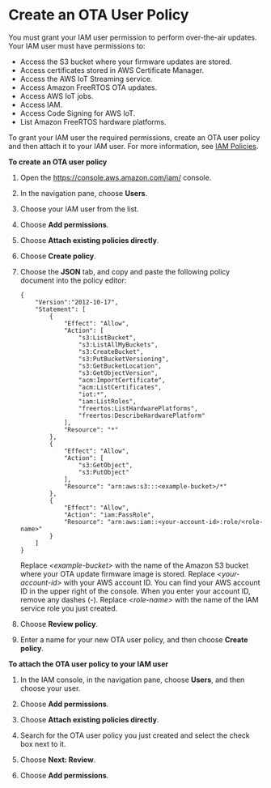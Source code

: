 # Create an OTA User Policy<a name="create-ota-user-policy"></a>

You must grant your IAM user permission to perform over\-the\-air updates\. Your IAM user must have permissions to:
+ Access the S3 bucket where your firmware updates are stored\.
+ Access certificates stored in AWS Certificate Manager\.
+ Access the AWS IoT Streaming service\.
+ Access Amazon FreeRTOS OTA updates\.
+ Access AWS IoT jobs\.
+ Access IAM\.
+ Access Code Signing for AWS IoT\.
+ List Amazon FreeRTOS hardware platforms\.

To grant your IAM user the required permissions, create an OTA user policy and then attach it to your IAM user\. For more information, see [IAM Policies](https://docs.aws.amazon.com/IAM/latest/UserGuide/access_policies.html)\.<a name="create-ota-user-policy-steps"></a>

**To create an OTA user policy**

1. Open the [https://console\.aws\.amazon\.com/iam/](https://console.aws.amazon.com/iam/) console\.

1. In the navigation pane, choose **Users**\.

1. Choose your IAM user from the list\.

1. Choose **Add permissions**\.

1. Choose **Attach existing policies directly**\.

1. Choose **Create policy**\.

1. Choose the **JSON** tab, and copy and paste the following policy document into the policy editor:

   ```
   {
       "Version":"2012-10-17",
       "Statement": [
           {
               "Effect": "Allow",
               "Action": [
                   "s3:ListBucket",
                   "s3:ListAllMyBuckets",
                   "s3:CreateBucket",
                   "s3:PutBucketVersioning",
                   "s3:GetBucketLocation",
                   "s3:GetObjectVersion",
                   "acm:ImportCertificate",
                   "acm:ListCertificates",
                   "iot:*",
                   "iam:ListRoles",
                   "freertos:ListHardwarePlatforms",
                   "freertos:DescribeHardwarePlatform"
               ],
               "Resource": "*"
           },
           {
               "Effect": "Allow",
               "Action": [
                   "s3:GetObject",
                   "s3:PutObject"
               ],
               "Resource": "arn:aws:s3:::<example-bucket>/*"
           },
           {   
               "Effect": "Allow",
               "Action": "iam:PassRole",
               "Resource": "arn:aws:iam::<your-account-id>:role/<role-name>"
           }
       ]
   }​
   ```

   Replace *<example\-bucket>* with the name of the Amazon S3 bucket where your OTA update firmware image is stored\. Replace *<your\-account\-id>* with your AWS account ID\. You can find your AWS account ID in the upper right of the console\. When you enter your account ID, remove any dashes \(\-\)\. Replace *<role\-name>* with the name of the IAM service role you just created\. 

1. Choose **Review policy**\.

1. Enter a name for your new OTA user policy, and then choose **Create policy**\.<a name="attach-ota-user-policy"></a>

**To attach the OTA user policy to your IAM user**

1. In the IAM console, in the navigation pane, choose **Users**, and then choose your user\.

1. Choose **Add permissions**\.

1. Choose **Attach existing policies directly**\.

1. Search for the OTA user policy you just created and select the check box next to it\.

1. Choose **Next: Review**\.

1. Choose **Add permissions**\.
